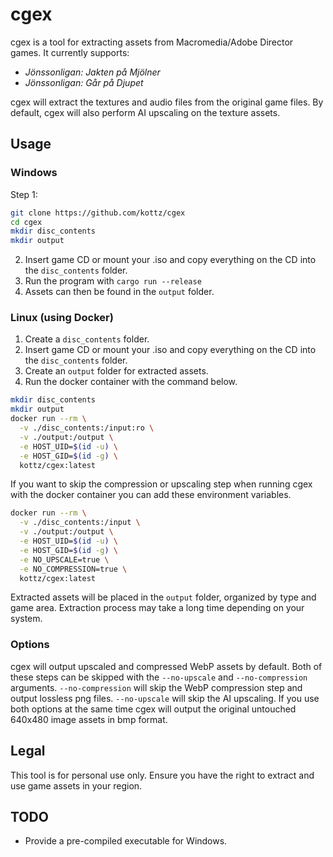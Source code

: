 # cgex
cgex is a tool for extracting assets from Macromedia/Adobe Director games. It currently supports:

- *Jönssonligan: Jakten på Mjölner*
- *Jönssonligan: Går på Djupet*

cgex will extract the textures and audio files from the original game files. By default, cgex will also perform AI upscaling on the texture assets.

## Usage

### Windows

Step 1:
```bash
git clone https://github.com/kottz/cgex
cd cgex
mkdir disc_contents
mkdir output
```
2. Insert game CD or mount your .iso and copy everything on the CD into the `disc_contents` folder.
3. Run the program with `cargo run --release`
4. Assets can then be found in the `output` folder.

### Linux (using Docker)

1. Create a `disc_contents` folder.
2. Insert game CD or mount your .iso and copy everything on the CD into the `disc_contents` folder.
3. Create an `output` folder for extracted assets.
4. Run the docker container with the command below.

```bash
mkdir disc_contents
mkdir output
docker run --rm \
  -v ./disc_contents:/input:ro \
  -v ./output:/output \
  -e HOST_UID=$(id -u) \
  -e HOST_GID=$(id -g) \
  kottz/cgex:latest
```

If you want to skip the compression or upscaling step when running cgex with the docker container you can add these environment variables.
```bash
docker run --rm \
  -v ./disc_contents:/input \
  -v ./output:/output \
  -e HOST_UID=$(id -u) \
  -e HOST_GID=$(id -g) \
  -e NO_UPSCALE=true \
  -e NO_COMPRESSION=true \
  kottz/cgex:latest
```

Extracted assets will be placed in the `output` folder, organized by type and game area. Extraction process may take a long time depending on your system.

### Options

cgex will output upscaled and compressed WebP assets by default. Both of these steps can be skipped with the `--no-upscale` and `--no-compression` arguments.
`--no-compression` will skip the WebP compression step and output lossless png files. `--no-upscale` will skip the AI upscaling.
If you use both options at the same time cgex will output the original untouched 640x480 image assets in bmp format.

## Legal

This tool is for personal use only. Ensure you have the right to extract and use game assets in your region.

## TODO
- Provide a pre-compiled executable for Windows.
